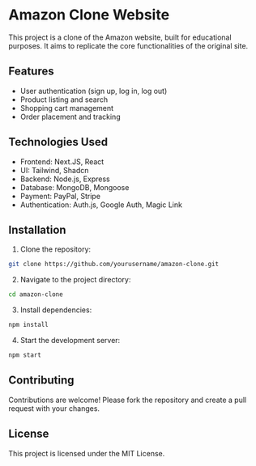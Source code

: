 # Amazon Clone Website

This project is a clone of the Amazon website, built for educational purposes. It aims to replicate the core functionalities of the original site.

## Features

- User authentication (sign up, log in, log out)
- Product listing and search
- Shopping cart management
- Order placement and tracking

## Technologies Used

- Frontend: Next.JS, React
- UI: Tailwind, Shadcn
- Backend: Node.js, Express
- Database: MongoDB, Mongoose
- Payment: PayPal, Stripe
- Authentication: Auth.js, Google Auth, Magic Link

## Installation

1. Clone the repository:

```bash
git clone https://github.com/yourusername/amazon-clone.git
```

2. Navigate to the project directory:

```bash
cd amazon-clone
```

3. Install dependencies:

```bash
npm install
```

4. Start the development server:

```bash
npm start
```

## Contributing

Contributions are welcome! Please fork the repository and create a pull request with your changes.

## License

This project is licensed under the MIT License.
